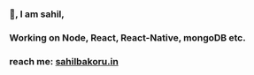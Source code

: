 ### 👋, I am sahil,
### Working on Node, React, React-Native, mongoDB etc.
### reach me: [sahilbakoru.in](https://sahilbakoru.in/) 

<!--
![Screenshot 2022-06-07 at 10 15 13 PM](https://user-images.githubusercontent.com/68190549/172437965-b59c171b-4a06-405e-a7bf-20e53105f930.png)

 

**sahilbakoru/sahilbakoru** is a ✨ _special_ ✨ repository because its `README.md` (this file) appears on your GitHub profile.

Here are some ideas to get you started:

- 🔭 I’m currently working on ... 
- 🌱 I’m currently learning ...
- 👯 I’m looking to collaborate on ...
- 🤔 I’m looking for help with ...
- 💬 Ask me about ...
- 📫 How to reach me: ...
- 😄 Pronouns: ...
- ⚡ Fun fact: ...
-->
